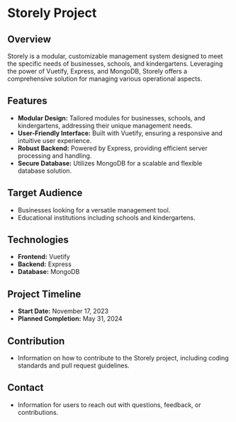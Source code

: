 
# Storely Project

## Overview
Storely is a modular, customizable management system designed to meet the specific needs of businesses, schools, and kindergartens. Leveraging the power of Vuetify, Express, and MongoDB, Storely offers a comprehensive solution for managing various operational aspects.

## Features
- **Modular Design:** Tailored modules for businesses, schools, and kindergartens, addressing their unique management needs.
- **User-Friendly Interface:** Built with Vuetify, ensuring a responsive and intuitive user experience.
- **Robust Backend:** Powered by Express, providing efficient server processing and handling.
- **Secure Database:** Utilizes MongoDB for a scalable and flexible database solution.

## Target Audience
- Businesses looking for a versatile management tool.
- Educational institutions including schools and kindergartens.

## Technologies
- **Frontend:** Vuetify
- **Backend:** Express
- **Database:** MongoDB

## Project Timeline
- **Start Date:** November 17, 2023
- **Planned Completion:** May 31, 2024

## Contribution
- Information on how to contribute to the Storely project, including coding standards and pull request guidelines.

## Contact
- Information for users to reach out with questions, feedback, or contributions.
